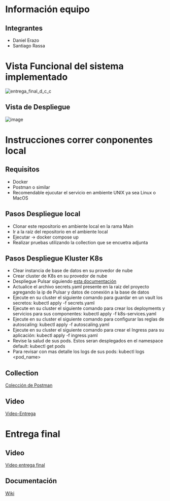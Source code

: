 # Información equipo

## Integrantes

- Daniel Erazo
- Santiago Rassa

# Vista Funcional del sistema implementado
![entrega_final_d_c_c](https://github.com/danierazome/propiedades-alpes-rassa-2024/assets/124007154/fcabbac4-f523-446c-b20a-053054003286)


## Vista de Despliegue
![image](https://github.com/danierazome/propiedades-alpes-rassa-2024/assets/124007154/cf8f1e30-8cd2-4db3-abf4-25c3e4797b25)
# Instrucciones correr conponentes local

## Requisitos

- Docker
- Postman o similar
- Recomendable ejucutar el servicio en ambiente UNIX ya sea Linux o MacOS

## Pasos Despliegue local

- Clonar este repositorio en ambiente local en la rama Main
- Ir a la raíz del repositorio en el ambiente local
- Ejecutar -> docker compose up
- Realizar pruebas utilizando la collection que se encuetra adjunta

## Pasos Despliegue Kluster K8s
- Clear instancia de base de datos en su provedor de nube
- Crear cluster de K8s en su provedor de nube
- Despliegue Pulsar siguiendo [esta documentación](https://pulsar.apache.org/docs/next/getting-started-helm/)
- Actualice el archivo secrets.yaml presente en la raiz del proyecto agregando la ip de Pulsar y datos de conexión a la base de datos
- Ejecute en su cluster el siguiente comando para guardar en un vault los secretos: kubectl apply -f secrets.yaml
- Ejecute en su cluster el siguiente comando para crear los deployments y servicios para sus componentes: kubectl apply -f k8s-services.yaml
- Ejecute en su cluster el siguiente comando para configurar las reglas de autoscaling: kubectl apply -f autoscaling.yaml
- Ejecute en su cluster el siguiente comando para crear el Ingress para su aplicación: kubectl apply -f ingress.yaml
- Revise la salud de sus pods. Estos seran desplegados en el namespace default: kubectl get pods
- Para revisar con mas detalle los logs de sus pods: kubectl logs <pod_name>


## Collection
[Colección de Postman](https://github.com/danierazome/propiedades-alpes-rassa-2024/files/14569593/NO-MONOLITerazICAS.postman_collection.json)


## Video
[Video-Entrega](https://github.com/danierazome/propiedades-alpes-rassa-2024/wiki/Entrega-5#video-entrega)

# Entrega final

## Video
[Video entrega final](https://drive.google.com/file/d/1hcoGl1X8Fi9-47BeYz1q0YokXsqvn5Sh/view)

## Documentación
[Wiki](https://github.com/danierazome/propiedades-alpes-rassa-2024/wiki/Entrega-5)
